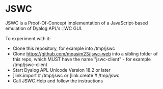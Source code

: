 # JSWC

JSWC is a Proof-Of-Concept implementation of a JavaScript-based emulation of Dyalog APL's ⎕WC GUI.

To experiment with it:

* Clone this repository, for example into /tmp/jswc
* Clone https://github.com/mqasim23/jswc-web into a sibling folder of this repo, which MUST have the name "jswc-client" -
  for example /tmp/jswc-client
* Start Dyalog APL Unicode Version 18.2 or later
* ]link.import # /tmp/jswc or ]link.create # /tmp/jswc
* Call JSWC.Help and follow the instructions
